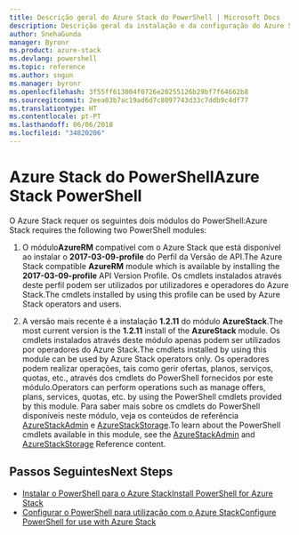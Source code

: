 ```yaml
---
title: Descrição geral do Azure Stack do PowerShell | Microsoft Docs
description: Descrição geral da instalação e da configuração do Azure Stack do PowerShell.
author: SnehaGunda
manager: Byronr
ms.product: azure-stack
ms.devlang: powershell
ms.topic: reference
ms.author: sngun
ms.manager: byronr
ms.openlocfilehash: 3f55ff613004f0726e20255126b29bf7f64662b8
ms.sourcegitcommit: 2eea03b7ac19ad6d7c8097743d33c7ddb9c4df77
ms.translationtype: HT
ms.contentlocale: pt-PT
ms.lasthandoff: 06/06/2018
ms.locfileid: "34820206"
---
```

# <a name="azure-stack-powershell"></a><span data-ttu-id="b8377-103">Azure Stack do PowerShell</span><span class="sxs-lookup"><span data-stu-id="b8377-103">Azure Stack PowerShell</span></span>

<span data-ttu-id="b8377-104">O Azure Stack requer os seguintes dois módulos do PowerShell:</span><span class="sxs-lookup"><span data-stu-id="b8377-104">Azure Stack requires the following two PowerShell modules:</span></span>  

1. <span data-ttu-id="b8377-105">O módulo**AzureRM** compatível com o Azure Stack que está disponível ao instalar o **2017-03-09-profile** do Perfil da Versão de API.</span><span class="sxs-lookup"><span data-stu-id="b8377-105">The Azure Stack compatible **AzureRM** module which is available by installing the **2017-03-09-profile** API Version Profile.</span></span> <span data-ttu-id="b8377-106">Os cmdlets instalados através deste perfil podem ser utilizados por utilizadores e operadores do Azure Stack.</span><span class="sxs-lookup"><span data-stu-id="b8377-106">The cmdlets installed by using this profile can be used by Azure Stack operators and users.</span></span>

2. <span data-ttu-id="b8377-107">A versão mais recente é a instalação **1.2.11** do módulo **AzureStack**.</span><span class="sxs-lookup"><span data-stu-id="b8377-107">The most current version is the **1.2.11** install of the **AzureStack** module.</span></span> <span data-ttu-id="b8377-108">Os cmdlets instalados através deste módulo apenas podem ser utilizados por operadores do Azure Stack.</span><span class="sxs-lookup"><span data-stu-id="b8377-108">The cmdlets installed by using this module can be used by Azure Stack operators only.</span></span> <span data-ttu-id="b8377-109">Os operadores podem realizar operações, tais como gerir ofertas, planos, serviços, quotas, etc., através dos cmdlets do PowerShell fornecidos por este módulo.</span><span class="sxs-lookup"><span data-stu-id="b8377-109">Operators can perform operations such as manage offers, plans, services, quotas, etc. by using the PowerShell cmdlets provided by this module.</span></span> <span data-ttu-id="b8377-110">Para saber mais sobre os cmdlets do PowerShell disponíveis neste módulo, veja os conteúdos de referência [AzureStackAdmin](https://docs.microsoft.com/powershell/module/azurerm.azurestackadmin/?view=azurestackps-1.2.11#azurerm.azurestackadmin) e [AzureStackStorage](https://docs.microsoft.com/powershell/module/azurerm.azurestackstorage/?view=azurestackps-1.2.11#azurerm.azurestackstorage).</span><span class="sxs-lookup"><span data-stu-id="b8377-110">To learn about the PowerShell cmdlets available in this module, see the [AzureStackAdmin](https://docs.microsoft.com/powershell/module/azurerm.azurestackadmin/?view=azurestackps-1.2.11#azurerm.azurestackadmin) and [AzureStackStorage](https://docs.microsoft.com/powershell/module/azurerm.azurestackstorage/?view=azurestackps-1.2.11#azurerm.azurestackstorage) Reference content.</span></span>

## <a name="next-steps"></a><span data-ttu-id="b8377-111">Passos Seguintes</span><span class="sxs-lookup"><span data-stu-id="b8377-111">Next Steps</span></span>

* [<span data-ttu-id="b8377-112">Instalar o PowerShell para o Azure Stack</span><span class="sxs-lookup"><span data-stu-id="b8377-112">Install PowerShell for Azure Stack</span></span>](https://docs.microsoft.com/azure/azure-stack/azure-stack-powershell-install?view=azurestackps-1.2.9&toc=%2fpowershell%2fmodule%2ftoc.json%3fview%3dazurestackps-1.2.9&view=azurestackps-1.2.9)
* [<span data-ttu-id="b8377-113">Configurar o PowerShell para utilização com o Azure Stack</span><span class="sxs-lookup"><span data-stu-id="b8377-113">Configure PowerShell for use with Azure Stack</span></span>](https://docs.microsoft.com/azure/azure-stack/azure-stack-powershell-configure?view=azurestackps-1.2.9&toc=%2fpowershell%2fmodule%2ftoc.json%3fview%3dazurestackps-1.2.9&view=azurestackps-1.2.9)
